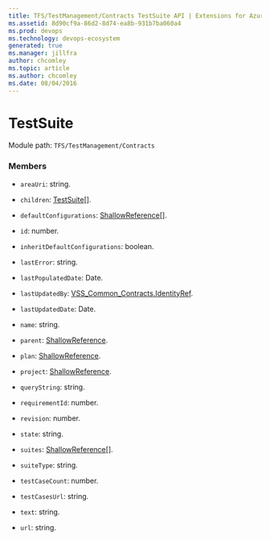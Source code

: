 ```yaml
---
title: TFS/TestManagement/Contracts TestSuite API | Extensions for Azure DevOps Services
ms.assetid: 8d90cf9a-86d2-8d74-ea8b-931b7ba060a4
ms.prod: devops
ms.technology: devops-ecosystem
generated: true
ms.manager: jillfra
author: chcomley
ms.topic: article
ms.author: chcomley
ms.date: 08/04/2016
---
```


# TestSuite

Module path: `TFS/TestManagement/Contracts`


### Members

* `areaUri`: string. 

* `children`: [TestSuite](../../../TFS/TestManagement/Contracts/TestSuite.md)[].

* `defaultConfigurations`: [ShallowReference](../../../TFS/TestManagement/Contracts/ShallowReference.md)[]. 

* `id`: number. 

* `inheritDefaultConfigurations`: boolean. 

* `lastError`: string. 

* `lastPopulatedDate`: Date. 

* `lastUpdatedBy`: [VSS_Common_Contracts.IdentityRef](../../../VSS/WebApi/Contracts/IdentityRef.md). 

* `lastUpdatedDate`: Date. 

* `name`: string. 

* `parent`: [ShallowReference](../../../TFS/TestManagement/Contracts/ShallowReference.md). 

* `plan`: [ShallowReference](../../../TFS/TestManagement/Contracts/ShallowReference.md). 

* `project`: [ShallowReference](../../../TFS/TestManagement/Contracts/ShallowReference.md). 

* `queryString`: string. 

* `requirementId`: number. 

* `revision`: number. 

* `state`: string. 

* `suites`: [ShallowReference](../../../TFS/TestManagement/Contracts/ShallowReference.md)[]. 

* `suiteType`: string. 

* `testCaseCount`: number. 

* `testCasesUrl`: string. 

* `text`: string. 

* `url`: string. 

